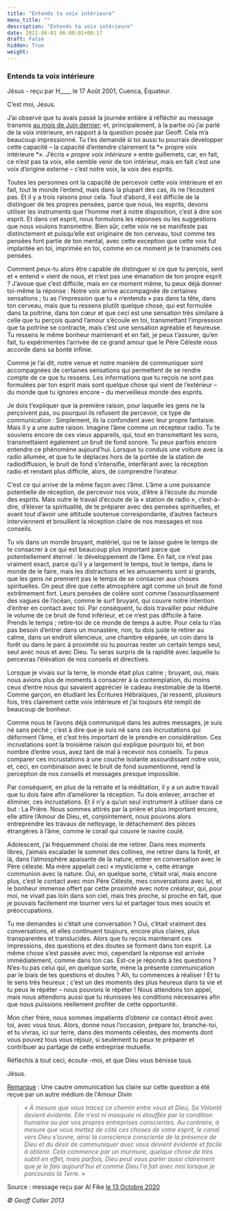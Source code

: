 ```yaml
---
title: "Entends ta voix intérieure"
menu_title: ""
description: "Entends ta voix intérieure"
date: 2022-06-01 06:00:01+00:17
draft: False
hidden: True
weight:
---
```

### Entends ta voix intérieure

Jésus - reçu par H____ le 17 Août 2001, Cuenca, Équateur.

C’est moi, Jésus.

J’ai observé que tu  avais passé la journée entière à réfléchir au message transmis [au mois de Juin dernier](/fr-contemporary-messages/fr-contemporary-messages-by-date-order/fr-contemporary-messages-2001/fr-2001-5-30-1-ar-jesus/); et, principalement, à la partie où j’ai parlé de la voix intérieure, en rapport à la question posée par Geoff. Cela m’a beaucoup  impressionné. Tu t’es demandé si toi aussi tu pourrais développer cette capacité – la capacité d’entendre clairement ta *« propre voix intérieure *». J’écris *« propre voix intérieure »* entre guillemets, car, en fait, ce n’est pas ta voix, elle semble venir de ton intérieur, mais en fait c’est une voix d’origine externe – c’est notre voix, la voix des esprits.

Toutes les personnes ont la capacité de percevoir cette voix intérieure et en fait, tout le monde l’entend, mais dans la plupart des cas, ils ne l’écoutent pas. Et il y a trois raisons pour cela. Tout d’abord, il est difficile de la distinguer de tes propres pensées, parce que nous, les esprits, devons utiliser les instruments que l’homme met à notre disposition, c’est à dire son esprit. Et dans cet esprit, nous formulons les réponses ou les suggestions que nous voulons transmettre. Bien sûr, cette voix ne se manifeste pas distinctement et puisqu’elle est originaire de ton cerveau, tout comme tes pensées font partie de ton mental, avec cette exception que cette voix fut implantée en toi, imprimée en toi, comme en ce moment je te transmets ces pensées.

Comment peux-tu alors être capable de distinguer si ce que tu perçois, sent et « entend » vient de nous, et n’est pas une émanation de ton propre esprit ? J’avoue que c’est difficile, mais en ce moment même, tu peux déjà donner toi-même la réponse : Notre voix arrive accompagnée de certaines sensations ; tu as l’impression que tu « n’entends » pas dans ta tête, dans ton cerveau, mais que tu ressens plutôt quelque chose, qui est formulée dans ta poitrine, dans ton cœur et que ceci est une sensation très similaire à celle que tu perçois quand l’amour s’écoule en toi, transmettant l’impression que ta poitrine se contracte, mais c’est une sensation agréable et heureuse. Tu ressens le même bonheur maintenant et en fait, je peux t’assurer, qu’en fait, tu expérimentes l’arrivée de ce grand amour que le Père Céleste nous accorde dans sa bonté infinie.

Comme je l’ai dit, notre venue et notre manière de communiquer sont  accompagnées de certaines sensations qui permettent de se rendre compte de ce que tu ressens. Les informations que tu reçois ne sont pas formulées par ton esprit mais sont quelque chose qui vient de l’extérieur – du monde que tu ignores encore – du merveilleux monde des esprits.

Je dois t’expliquer que la première raison, pour laquelle les gens ne la perçoivent pas, ou pourquoi ils refusent de percevoir, ce type de communication : Simplement, ils la confondent avec leur propre fantaisie. Mais Il y a une autre raison. Imagine l’âme comme un récepteur radio. Tu te souviens encore de ces vieux appareils, qui, tout  en transmettant les sons, transmettaient également un bruit de fond sonore. Tu peux parfois encore entendre ce phénomène aujourd’hui. Lorsque tu conduis une voiture avec la radio allumée, et que tu te déplaces hors de la portée de la station de radiodiffusion, le bruit de fond s’intensifie, interférant avec la réception radio et rendant plus difficile, alors,  de comprendre l’orateur.

C’est ce qui arrive de la même façon avec l’âme. L’âme a une puissance potentielle de réception, de percevoir nos voix, d’être à l’écoute du monde des esprits. Mais outre le travail d’écoute de la « station de radio », c’est-à-dire, d’élever ta spiritualité, de te préparer avec des pensées spirituelles, et avant tout d’avoir une attitude soutenue correspondante, d’autres facteurs interviennent et brouillent la réception claire de nos messages et nos conseils.

Tu vis dans un monde bruyant, matériel, qui ne te laisse guère le temps de te consacrer à ce qui est beaucoup plus important parce que potentiellement éternel : le développement de l’âme. En fait, ce n’est pas vraiment exact, parce qu’il y a largement le temps, tout le temps, dans le monde de le faire, mais les distractions et les amusements sont si grands, que les gens ne prennent pas le temps de se consacrer aux choses spirituelles. On peut dire que cette atmosphère agit comme un bruit de fond extrêmement fort. Leurs pensées de colère sont comme l’assourdissement des vagues de l’océan, comme le surf bruyant, qui couvre notre intention d’entrer en contact avec toi. Par conséquent, tu dois travailler pour réduire le volume de ce bruit de fond inférieur, et ce n’est pas difficile à faire. Prends le temps ; retire-toi de ce monde de temps à autre. Pour cela tu n’as pas besoin d’entrer dans un monastère, non, tu dois juste te retirer au calme, dans un endroit silencieux, une chambre séparée, un coin dans la forêt ou dans le parc à proximité où tu pourras rester un certain temps seul, seul avec nous et avec Dieu. Tu seras surpris de la rapidité avec laquelle tu percevras l’élévation de nos conseils et directives.

Lorsque je vivais sur la terre, le monde était plus calme ; bruyant, oui, mais nous avions plus de moments à consacrer à la contemplation, du moins ceux d’entre nous qui savaient apprécier le cadeau inestimable de la liberté. Comme garçon, en étudiant les Écritures Hébraïques, j’ai ressenti, plusieurs fois, très clairement cette voix intérieure et j’ai toujours été rempli de beaucoup de bonheur.

Comme nous te l’avons déjà communiqué dans les autres messages, je suis né sans péché ; c’est à dire que je suis né sans ces incrustations qui déforment l’âme, et c’est très important de le prendre en considération. Ces incrustations sont la troisième raison qui explique pourquoi toi, et bon nombre d’entre vous, avez tant de mal à recevoir nos conseils. Tu peux comparer ces incrustations à une couche isolante assourdissant notre voix, et, ceci, en combinaison avec le bruit de fond susmentionné, rend la perception de nos conseils et messages presque impossible.

Par conséquent, en plus de la retraite et la méditation, il y a un autre travail que tu dois faire afin d’améliorer la réception. Tu dois enlever, arracher et éliminer, ces incrustations. Et il n’y a qu’un seul instrument à utiliser dans ce but : La Prière. Nous sommes attirés par la prière et plus important encore, elle attire l’Amour de Dieu, et, conjointement, nous pouvons alors entreprendre les travaux de nettoyage, le détachement des pièces étrangères à l’âme, comme le corail qui couvre le navire coulé.

Adolescent, j’ai fréquemment choisi de me retirer. Dans mes moments libres, j’aimais escalader le sommet des collines, me retirer dans la forêt, et là, dans l’atmosphère apaisante de la nature, entrer en conversation avec le Père céleste. Ma mère appelait ceci « mysticisme », cette étrange communion avec la nature. Oui, en quelque sorte, c’était vrai, mais encore plus, c’est le contact avec mon Père Céleste, mes conversations avec lui, et le bonheur immense offert par cette proximité avec notre créateur, qui, pour moi, ne vivait pas loin dans son ciel, mais très proche, si proche en fait, que je pouvais facilement me tourner vers lui et partager tous mes soucis et préoccupations.

Tu me demandes si c’était une conversation ? Oui, c’était vraiment des conversations, et elles continuent toujours, encore plus claires, plus transparentes et translucides. Alors que tu reçois maintenant ces impressions, des questions et des doutes se forment dans ton esprit. La même chose s’est passée avec moi, cependant la réponse est arrivée immédiatement, comme dans ton cas. Est-ce je réponds à tes questions ? N’es-tu pas celui qui, en quelque sorte, mène la présente communication par le biais de tes questions et doutes ? Ah, tu commences à réaliser ! Et tu te sens très heureux ; c’est un des moments des plus heureux dans ta vie et tu peux le répéter – nous pouvons le répéter ! Nous attendons ton appel, mais nous attendons aussi que tu réunisses les conditions nécessaires afin que nous puissions réellement profiter de cette opportunité.

Mon cher frère, nous sommes impatients d’obtenir ce contact étroit avec toi, avec vous tous. Alors, donne nous l’occasion, prépare toi, branche-toi, et tu vivras, ici sur terre, dans des moments célestes, des moments dont vous pouvez tous vous réjouir, si seulement tu peux te préparer et contribuer au partage de cette entreprise mutuelle.

Réfléchis à tout ceci, écoute -moi, et que Dieu vous bénisse tous.

Jésus.

<u>Remarque</u> : Une cautre ommunication lus claire sur cette question a été reçue par un autre médium de l'Amour Divin 

> *« À mesure que vous tracez ce chemin entre vous et Dieu, Sa Volonté devient évidente. Elle n’est ni masquée ni étouffée par la condition humaine ou par vos propres entreprises conscientes. Au contraire, à mesure que vous mettez de côté ces choses de votre esprit, le canal vers Dieu s’ouvre, ainsi la conscience consciente de la présence de Dieu et du désir de communiquer avec vous devient évidente et facile à obtenir. Cela commence par un murmure, quelque chose de très subtil en effet, mais parfois, Dieu peut vous parler aussi clairement que je le fais aujourd'hui et comme Dieu l'a fait avec moi lorsque je parcourais la Terre. »*

Source : message reçu par Al Fike [le 13 Octobre 2020](/fr-contemporary-messages/fr-contemporary-messages-by-date-order/fr-contemporary-messages-2020/fr-2020-10-13-2-af-jesus/)

*© Geoff Cutler 2013*